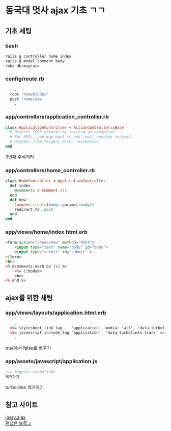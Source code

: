 # 동국대 멋사 ajax 기초 ㄱㄱ

## 기초 세팅
### bash
```bash
rails g controller home index
rails g model comment body
rake db:migrate
```
### config/route.rb
```ruby
    .
  root 'home#index'
  post 'home/new'
    .
```
### app/controllers/application_controller.rb
```ruby
class ApplicationController < ActionController::Base
  # Prevent CSRF attacks by raising an exception.
  # For APIs, you may want to use :null_session instead.
  # protect_from_forgery with: :exception
end
```
3번째 주석처리
### app/controllers/home_controller.rb
```ruby
class HomeController < ApplicationController
  def index
    @comments = Comment.all
  end
  def new
    Comment.create(body: params[:body])
    redirect_to :back
  end
end
```
### app/views/home/index.html.erb
```html
<form action="/home/new" method="POST">
    <input type="text" name="body" id="body">
    <input type="submit" id="submit" >
</form>
<br>
<% @comments.each do |c| %>
    <%= c.body%>
    <hr>
<% end %>
```

## ajax를 위한 세팅
### app/views/layouts/application.html.erb
```html
    .
  <%= stylesheet_link_tag    'application', media: 'all', 'data-turbolinks-track' => false %>
  <%= javascript_include_tag 'application', 'data-turbolinks-track' => false %>
    .
```
true에서 false로 바꾸기
### app/assets/javascript/application.js
```js
//= require turbolinks 
제거하기
```
turbolinks 제거하기
## 참고 사이트
[jqery.ajax](http://api.jquery.com/jquery.ajax/)<br>
[괜찮은 블로그](http://wantknow.tistory.com/71)